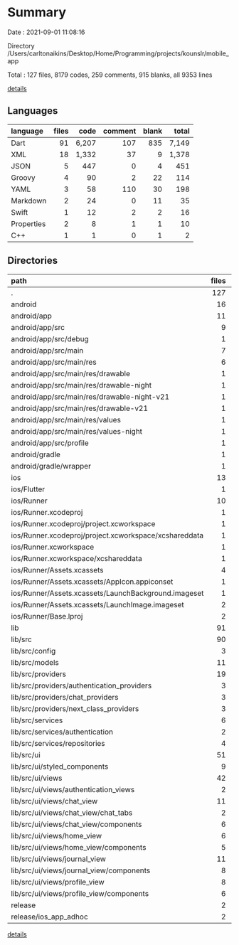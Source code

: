 # Summary

Date : 2021-09-01 11:08:16

Directory /Users/carltonaikins/Desktop/Home/Programming/projects/kounslr/mobile_app

Total : 127 files,  8179 codes, 259 comments, 915 blanks, all 9353 lines

[details](details.md)

## Languages
| language | files | code | comment | blank | total |
| :--- | ---: | ---: | ---: | ---: | ---: |
| Dart | 91 | 6,207 | 107 | 835 | 7,149 |
| XML | 18 | 1,332 | 37 | 9 | 1,378 |
| JSON | 5 | 447 | 0 | 4 | 451 |
| Groovy | 4 | 90 | 2 | 22 | 114 |
| YAML | 3 | 58 | 110 | 30 | 198 |
| Markdown | 2 | 24 | 0 | 11 | 35 |
| Swift | 1 | 12 | 2 | 2 | 16 |
| Properties | 2 | 8 | 1 | 1 | 10 |
| C++ | 1 | 1 | 0 | 1 | 2 |

## Directories
| path | files | code | comment | blank | total |
| :--- | ---: | ---: | ---: | ---: | ---: |
| . | 127 | 8,179 | 259 | 915 | 9,353 |
| android | 16 | 234 | 38 | 26 | 298 |
| android/app | 11 | 188 | 37 | 15 | 240 |
| android/app/src | 9 | 82 | 35 | 3 | 120 |
| android/app/src/debug | 1 | 4 | 3 | 1 | 8 |
| android/app/src/main | 7 | 74 | 29 | 1 | 104 |
| android/app/src/main/res | 6 | 44 | 18 | 0 | 62 |
| android/app/src/main/res/drawable | 1 | 6 | 0 | 0 | 6 |
| android/app/src/main/res/drawable-night | 1 | 6 | 0 | 0 | 6 |
| android/app/src/main/res/drawable-night-v21 | 1 | 6 | 0 | 0 | 6 |
| android/app/src/main/res/drawable-v21 | 1 | 6 | 0 | 0 | 6 |
| android/app/src/main/res/values | 1 | 10 | 9 | 0 | 19 |
| android/app/src/main/res/values-night | 1 | 10 | 9 | 0 | 19 |
| android/app/src/profile | 1 | 4 | 3 | 1 | 8 |
| android/gradle | 1 | 5 | 1 | 1 | 7 |
| android/gradle/wrapper | 1 | 5 | 1 | 1 | 7 |
| ios | 13 | 609 | 4 | 12 | 625 |
| ios/Flutter | 1 | 26 | 0 | 1 | 27 |
| ios/Runner | 10 | 567 | 4 | 9 | 580 |
| ios/Runner.xcodeproj | 1 | 8 | 0 | 1 | 9 |
| ios/Runner.xcodeproj/project.xcworkspace | 1 | 8 | 0 | 1 | 9 |
| ios/Runner.xcodeproj/project.xcworkspace/xcshareddata | 1 | 8 | 0 | 1 | 9 |
| ios/Runner.xcworkspace | 1 | 8 | 0 | 1 | 9 |
| ios/Runner.xcworkspace/xcshareddata | 1 | 8 | 0 | 1 | 9 |
| ios/Runner/Assets.xcassets | 4 | 380 | 0 | 5 | 385 |
| ios/Runner/Assets.xcassets/AppIcon.appiconset | 1 | 302 | 0 | 1 | 303 |
| ios/Runner/Assets.xcassets/LaunchBackground.imageset | 1 | 52 | 0 | 1 | 53 |
| ios/Runner/Assets.xcassets/LaunchImage.imageset | 2 | 26 | 0 | 3 | 29 |
| ios/Runner/Base.lproj | 2 | 71 | 2 | 1 | 74 |
| lib | 91 | 6,207 | 107 | 835 | 7,149 |
| lib/src | 90 | 6,157 | 102 | 825 | 7,084 |
| lib/src/config | 3 | 105 | 1 | 9 | 115 |
| lib/src/models | 11 | 1,309 | 21 | 214 | 1,544 |
| lib/src/providers | 19 | 194 | 0 | 45 | 239 |
| lib/src/providers/authentication_providers | 3 | 17 | 0 | 6 | 23 |
| lib/src/providers/chat_providers | 3 | 32 | 0 | 8 | 40 |
| lib/src/providers/next_class_providers | 3 | 43 | 0 | 6 | 49 |
| lib/src/services | 6 | 1,045 | 74 | 226 | 1,345 |
| lib/src/services/authentication | 2 | 189 | 0 | 41 | 230 |
| lib/src/services/repositories | 4 | 856 | 74 | 185 | 1,115 |
| lib/src/ui | 51 | 3,504 | 6 | 331 | 3,841 |
| lib/src/ui/styled_components | 9 | 748 | 0 | 50 | 798 |
| lib/src/ui/views | 42 | 2,756 | 6 | 281 | 3,043 |
| lib/src/ui/views/authentication_views | 2 | 306 | 0 | 23 | 329 |
| lib/src/ui/views/chat_view | 11 | 733 | 2 | 87 | 822 |
| lib/src/ui/views/chat_view/chat_tabs | 2 | 0 | 0 | 2 | 2 |
| lib/src/ui/views/chat_view/components | 6 | 332 | 1 | 38 | 371 |
| lib/src/ui/views/home_view | 6 | 515 | 3 | 39 | 557 |
| lib/src/ui/views/home_view/components | 5 | 297 | 0 | 25 | 322 |
| lib/src/ui/views/journal_view | 11 | 563 | 1 | 66 | 630 |
| lib/src/ui/views/journal_view/components | 8 | 321 | 1 | 34 | 356 |
| lib/src/ui/views/profile_view | 8 | 312 | 0 | 34 | 346 |
| lib/src/ui/views/profile_view/components | 6 | 209 | 0 | 23 | 232 |
| release | 2 | 1,034 | 0 | 2 | 1,036 |
| release/ios_app_adhoc | 2 | 1,034 | 0 | 2 | 1,036 |

[details](details.md)